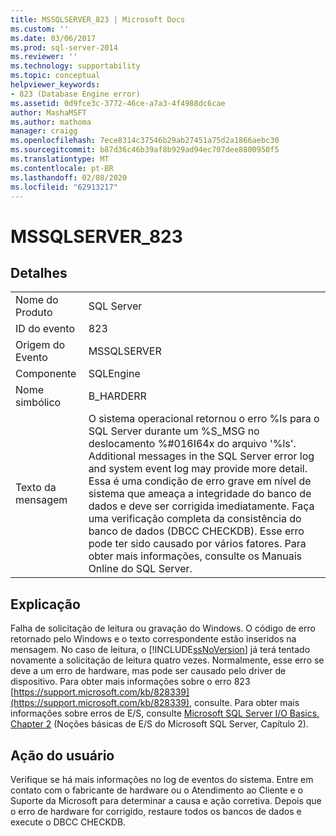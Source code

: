 ```yaml
---
title: MSSQLSERVER_823 | Microsoft Docs
ms.custom: ''
ms.date: 03/06/2017
ms.prod: sql-server-2014
ms.reviewer: ''
ms.technology: supportability
ms.topic: conceptual
helpviewer_keywords:
- 823 (Database Engine error)
ms.assetid: 0d9fce3c-3772-46ce-a7a3-4f4988dc6cae
author: MashaMSFT
ms.author: mathoma
manager: craigg
ms.openlocfilehash: 7ece8314c37546b29ab27451a75d2a1866aebc30
ms.sourcegitcommit: b87d36c46b39af8b929ad94ec707dee8800950f5
ms.translationtype: MT
ms.contentlocale: pt-BR
ms.lasthandoff: 02/08/2020
ms.locfileid: "62913217"
---
```

# <a name="mssqlserver_823"></a>MSSQLSERVER_823
    
## <a name="details"></a>Detalhes  
  
|||  
|-|-|  
|Nome do Produto|SQL Server|  
|ID do evento|823|  
|Origem do Evento|MSSQLSERVER|  
|Componente|SQLEngine|  
|Nome simbólico|B_HARDERR|  
|Texto da mensagem|O sistema operacional retornou o erro %ls para o SQL Server durante um %S_MSG no deslocamento %#016I64x do arquivo '%ls'. Additional messages in the SQL Server error log and system event log may provide more detail. Essa é uma condição de erro grave em nível de sistema que ameaça a integridade do banco de dados e deve ser corrigida imediatamente. Faça uma verificação completa da consistência do banco de dados (DBCC CHECKDB). Esse erro pode ter sido causado por vários fatores. Para obter mais informações, consulte os Manuais Online do SQL Server.|  
  
## <a name="explanation"></a>Explicação  
 Falha de solicitação de leitura ou gravação do Windows. O código de erro retornado pelo Windows e o texto correspondente estão inseridos na mensagem. No caso de leitura, o [!INCLUDE[ssNoVersion](../../includes/ssnoversion-md.md)] já terá tentado novamente a solicitação de leitura quatro vezes. Normalmente, esse erro se deve a um erro de hardware, mas pode ser causado pelo driver de dispositivo. Para obter mais informações sobre o erro 823 [https://support.microsoft.com/kb/828339](https://support.microsoft.com/kb/828339), consulte. Para obter mais informações sobre erros de E/S, consulte [Microsoft SQL Server I/O Basics, Chapter 2](/previous-versions/sql/sql-server-2005/administrator/cc917726(v=technet.10)) (Noções básicas de E/S do Microsoft SQL Server, Capítulo 2).  
  
## <a name="user-action"></a>Ação do usuário  
 Verifique se há mais informações no log de eventos do sistema. Entre em contato com o fabricante de hardware ou o Atendimento ao Cliente e o Suporte da Microsoft para determinar a causa e ação corretiva. Depois que o erro de hardware for corrigido, restaure todos os bancos de dados e execute o DBCC CHECKDB.  
  
  
